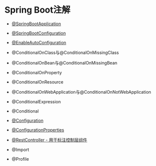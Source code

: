 # Spring Boot注解

* [@SpringBootApplication](@SpringBootApplication.md)
* [@SpringBootConfiguration](@SpringBootConfiguration.md)
* [@EnableAutoConfiguration](@EnableAutoConfiguration.md)

* @ConditionalOnClass与@ConditionalOnMissingClass
* @ConditionalOnBean与@ConditionalOnMissingBean
* @ConditionalOnProperty
* @ConditionalOnResource
* @ConditionalOnWebApplication与@ConditionalOnNotWebApplication
* @ConditionalExpression
* @Conditional

* [@Configuration](@Configuration.md)
* [@ConfigurationProperties](@ConfigurationProperties.md)
* [@RestController - 用于标注控制层组件]()

* @Import 
* @Profile
